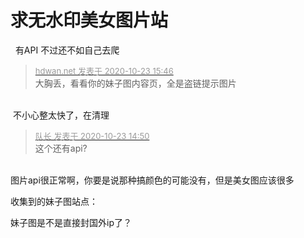 # 求无水印美女图片站


&nbsp;&nbsp;有API 不过还不如自己去爬

<div class="quote"><blockquote><font size="2"><a href="https://www.hostloc.com/forum.php?mod=redirect&amp;goto=findpost&amp;pid=9341519&amp;ptid=757610" target="_blank"><font color="#999999">hdwan.net 发表于 2020-10-23 15:46</font></a></font><br />
大胸丢，看看你的妹子图内容页，全是盗链提示图片</blockquote></div><br />
<img src="static/image/smiley/default/lol.gif" smilieid="12" border="0" alt="" /> 不小心整太快了，在清理<br />


<div class="quote"><blockquote><font size="2"><a href="https://www.hostloc.com/forum.php?mod=redirect&amp;goto=findpost&amp;pid=9341214&amp;ptid=757610" target="_blank"><font color="#999999">队长 发表于 2020-10-23 14:50</font></a></font><br />
这个还有api?</blockquote></div><br />
图片api很正常啊，你要是说那种搞颜色的可能没有，但是美女图应该很多

收集到的妹子图站点：<br />
<img id="aimg_sHEY4" onclick="zoom(this, this.src, 0, 0, 0)" class="zoom" src="https://cdn.jsdelivr.net/gh/Arronlong/cdn@master/blogImg/20201023233420.png" onmouseover="img_onmouseoverfunc(this)" onload="thumbImg(this)" border="0" alt="" />

妹子图是不是直接封国外ip了？

<img id="aimg_gcJeZ" onclick="zoom(this, this.src, 0, 0, 0)" class="zoom" src="https://s3.jpg.cm/2020/10/24/NYtoT.png" onmouseover="img_onmouseoverfunc(this)" onload="thumbImg(this)" border="0" alt="" />
